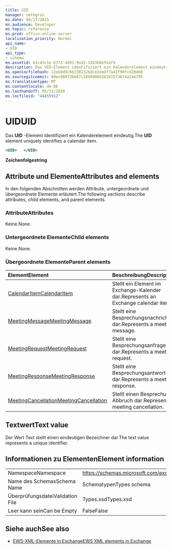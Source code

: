 ```yaml
---
title: UID
manager: sethgros
ms.date: 09/17/2015
ms.audience: Developer
ms.topic: reference
ms.prod: office-online-server
localization_priority: Normal
api_name:
- UID
api_type:
- schema
ms.assetid: b1c43c1e-b773-4dd1-9a32-32b3b8efeaf9
description: Das UID-Element identifiziert ein Kalenderelement eindeutig.
ms.openlocfilehash: c2eb8d9cbb238132bdce2eedf7a41f90fcd20460
ms.sourcegitcommit: 88ec988f2bb67c1866d06b361615f3674a24e795
ms.translationtype: MT
ms.contentlocale: de-DE
ms.lasthandoff: 05/31/2020
ms.locfileid: "44455912"
---
```

# <a name="uid"></a><span data-ttu-id="897fe-103">UID</span><span class="sxs-lookup"><span data-stu-id="897fe-103">UID</span></span>

<span data-ttu-id="897fe-104">Das **UID** -Element identifiziert ein Kalenderelement eindeutig.</span><span class="sxs-lookup"><span data-stu-id="897fe-104">The **UID** element uniquely identifies a calendar item.</span></span> 
  
```xml
<UID>   </UID>
```

 <span data-ttu-id="897fe-105">**Zeichenfolge**</span><span class="sxs-lookup"><span data-stu-id="897fe-105">**string**</span></span>
## <a name="attributes-and-elements"></a><span data-ttu-id="897fe-106">Attribute und Elemente</span><span class="sxs-lookup"><span data-stu-id="897fe-106">Attributes and elements</span></span>

<span data-ttu-id="897fe-107">In den folgenden Abschnitten werden Attribute, untergeordnete und übergeordnete Elemente erläutert.</span><span class="sxs-lookup"><span data-stu-id="897fe-107">The following sections describe attributes, child elements, and parent elements.</span></span>
  
### <a name="attributes"></a><span data-ttu-id="897fe-108">Attribute</span><span class="sxs-lookup"><span data-stu-id="897fe-108">Attributes</span></span>

<span data-ttu-id="897fe-109">Keine.</span><span class="sxs-lookup"><span data-stu-id="897fe-109">None.</span></span>
  
### <a name="child-elements"></a><span data-ttu-id="897fe-110">Untergeordnete Elemente</span><span class="sxs-lookup"><span data-stu-id="897fe-110">Child elements</span></span>

<span data-ttu-id="897fe-111">Keine.</span><span class="sxs-lookup"><span data-stu-id="897fe-111">None.</span></span>
  
### <a name="parent-elements"></a><span data-ttu-id="897fe-112">Übergeordnete Elemente</span><span class="sxs-lookup"><span data-stu-id="897fe-112">Parent elements</span></span>

|<span data-ttu-id="897fe-113">**Element**</span><span class="sxs-lookup"><span data-stu-id="897fe-113">**Element**</span></span>|<span data-ttu-id="897fe-114">**Beschreibung**</span><span class="sxs-lookup"><span data-stu-id="897fe-114">**Description**</span></span>|
|:-----|:-----|
|[<span data-ttu-id="897fe-115">CalendarItem</span><span class="sxs-lookup"><span data-stu-id="897fe-115">CalendarItem</span></span>](calendaritem.md) <br/> |<span data-ttu-id="897fe-116">Stellt ein Element im Exchange-Kalender dar.</span><span class="sxs-lookup"><span data-stu-id="897fe-116">Represents an Exchange calendar item.</span></span>  <br/> |
|[<span data-ttu-id="897fe-117">MeetingMessage</span><span class="sxs-lookup"><span data-stu-id="897fe-117">MeetingMessage</span></span>](meetingmessage.md) <br/> |<span data-ttu-id="897fe-118">Stellt eine Besprechungsnachricht dar.</span><span class="sxs-lookup"><span data-stu-id="897fe-118">Represents a meeting message.</span></span>  <br/> |
|[<span data-ttu-id="897fe-119">MeetingRequest</span><span class="sxs-lookup"><span data-stu-id="897fe-119">MeetingRequest</span></span>](meetingrequest.md) <br/> |<span data-ttu-id="897fe-120">Stellt eine Besprechungsanfrage dar.</span><span class="sxs-lookup"><span data-stu-id="897fe-120">Represents a meeting request.</span></span>  <br/> |
|[<span data-ttu-id="897fe-121">MeetingResponse</span><span class="sxs-lookup"><span data-stu-id="897fe-121">MeetingResponse</span></span>](meetingresponse.md) <br/> |<span data-ttu-id="897fe-122">Stellt eine Besprechungsantwort dar.</span><span class="sxs-lookup"><span data-stu-id="897fe-122">Represents a meeting response.</span></span>  <br/> |
|[<span data-ttu-id="897fe-123">MeetingCancellation</span><span class="sxs-lookup"><span data-stu-id="897fe-123">MeetingCancellation</span></span>](meetingcancellation.md) <br/> |<span data-ttu-id="897fe-124">Stellt einen Besprechungs Abbruch dar.</span><span class="sxs-lookup"><span data-stu-id="897fe-124">Represents a meeting cancellation.</span></span>  <br/> |
   
## <a name="text-value"></a><span data-ttu-id="897fe-125">Textwert</span><span class="sxs-lookup"><span data-stu-id="897fe-125">Text value</span></span>

<span data-ttu-id="897fe-126">Der Wert Text stellt einen eindeutigen Bezeichner dar.</span><span class="sxs-lookup"><span data-stu-id="897fe-126">The text value represents a unique identifier.</span></span>
  
## <a name="element-information"></a><span data-ttu-id="897fe-127">Informationen zu Elementen</span><span class="sxs-lookup"><span data-stu-id="897fe-127">Element information</span></span>

|||
|:-----|:-----|
|<span data-ttu-id="897fe-128">Namespace</span><span class="sxs-lookup"><span data-stu-id="897fe-128">Namespace</span></span>  <br/> |https://schemas.microsoft.com/exchange/services/2006/types  <br/> |
|<span data-ttu-id="897fe-129">Name des Schemas</span><span class="sxs-lookup"><span data-stu-id="897fe-129">Schema Name</span></span>  <br/> |<span data-ttu-id="897fe-130">Schematypen</span><span class="sxs-lookup"><span data-stu-id="897fe-130">Types schema</span></span>  <br/> |
|<span data-ttu-id="897fe-131">Überprüfungsdatei</span><span class="sxs-lookup"><span data-stu-id="897fe-131">Validation File</span></span>  <br/> |<span data-ttu-id="897fe-132">Types.xsd</span><span class="sxs-lookup"><span data-stu-id="897fe-132">Types.xsd</span></span>  <br/> |
|<span data-ttu-id="897fe-133">Leer kann sein</span><span class="sxs-lookup"><span data-stu-id="897fe-133">Can be Empty</span></span>  <br/> |<span data-ttu-id="897fe-134">False</span><span class="sxs-lookup"><span data-stu-id="897fe-134">False</span></span>  <br/> |
   
## <a name="see-also"></a><span data-ttu-id="897fe-135">Siehe auch</span><span class="sxs-lookup"><span data-stu-id="897fe-135">See also</span></span>



- [<span data-ttu-id="897fe-136">EWS-XML-Elemente in Exchange</span><span class="sxs-lookup"><span data-stu-id="897fe-136">EWS XML elements in Exchange</span></span>](ews-xml-elements-in-exchange.md)


